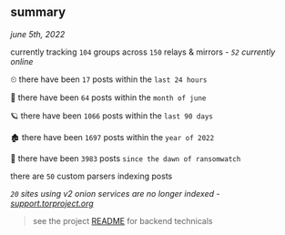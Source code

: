 
## summary
_june 5th, 2022_

currently tracking `104` groups across `150` relays & mirrors - _`52` currently online_

⏲ there have been `17` posts within the `last 24 hours`

🦈 there have been `64` posts within the `month of june`

🪐 there have been `1066` posts within the `last 90 days`

🏚 there have been `1697` posts within the `year of 2022`

🦕 there have been `3983` posts `since the dawn of ransomwatch`

there are `50` custom parsers indexing posts

_`20` sites using v2 onion services are no longer indexed - [support.torproject.org](https://support.torproject.org/onionservices/v2-deprecation/)_

> see the project [README](https://github.com/joshhighet/ransomwatch#ransomwatch--) for backend technicals
